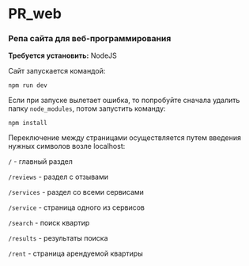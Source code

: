 # PR_web

### Репа сайта для  веб-программирования

**Требуется установить:** NodeJS

Сайт запускается командой:

```
npm run dev
```
Если при запуске вылетает ошибка, то попробуйте сначала удалить папку `node_modules`, потом запустить команду:

```
npm install
```

Переключение между страницами осуществляется путем введения нужных символов возле localhost:

`/` - главный раздел

`/reviews` - раздел с отзывами 

`/services` - раздел со всеми сервисами

`/service` - страница одного из сервисов

`/search` - поиск квартир

`/results` - результаты поиска

`/rent` - страница арендуемой квартиры